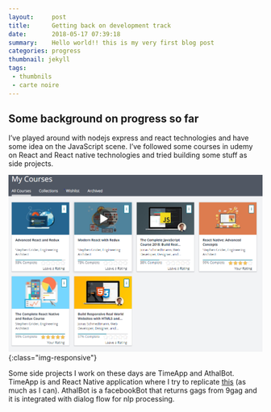 ```yaml
---
layout:     post
title:      Getting back on development track
date:       2018-05-17 07:39:18
summary:    Hello world!! this is my very first blog post
categories: progress
thumbnail: jekyll
tags:
 - thumbnils
 - carte noire
---
```


## Some background on progress so far

I’ve played around with nodejs express and react technologies and have some idea on the JavaScript scene. I’ve followed some courses in udemy on React and React native technologies and tried building some stuff as side projects.

![work-in-progress](/assets/img/courses.png){:class="img-responsive"}

Some side projects I work on these days are TimeApp and AthalBot. TimeApp is and React Native application where I try to replicate [this](http://tiii.me/)  (as much as I can). AthalBot is a facebookBot that returns gags from 9gag and it is integrated with dialog flow for nlp processing. 